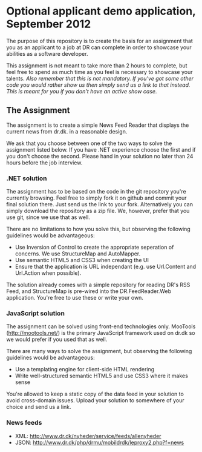 # Optional applicant demo application, September 2012

The purpose of this repository is to create the basis for an assignment that you as an applicant to a job at DR can complete in order to showcase your abilities as a software developer.

This assignment is not meant to take more than 2 hours to complete, but feel free to spend as much time as you feel is necessary to showcase your talents. *Also remember that this is not mandatory. If you've got some other code you would rather show us then simply send us a link to that instead. This is meant for you if you don't have an active show case.*

## The Assignment

The assignment is to create a simple News Feed Reader that displays the current news from dr.dk. in a reasonable design.

We ask that you choose between one of the two ways to solve the assignment listed below. If you have .NET experience choose the first and if you don't choose the second. Please hand in your solution no later than 24 hours before the job interview.

### .NET solution

The assignment has to be based on the code in the git repository you're currently browsing. Feel free to simply fork it on github and commit your final solution there. Just send us the link to your fork. Alternatively you can simply download the repository as a zip file. We, however, prefer that you use git, since we use that as well.

There are no limitations to how you solve this, but observing the following guidelines would be advantageous:

* Use Inversion of Control to create the appropriate seperation of concerns. We use StructureMap and AutoMapper.
* Use semantic HTML5 and CSS3 when creating the UI
* Ensure that the application is URL independant (e.g. use Url.Content and Url.Action when possible).

The solution already comes with a simple repository for reading DR's RSS Feed, and StructureMap is pre-wired into the DR.FeedReader.Web application. You're free to use these or write your own.

### JavaScript solution

The assignment can be solved using front-end technologies only. MooTools (http://mootools.net/) is the primary JavaScript framework used on dr.dk so we would prefer if you used that as well.

There are many ways to solve the assignment, but observing the following guidelines would be advantageous:
* Use a templating engine for client-side HTML rendering
* Write well-structured semantic HTML5 and use CSS3 where it makes sense

You're allowed to keep a static copy of the data feed in your solution to avoid cross-domain issues. Upload your solution to somewhere of your choice and send us a link.

### News feeds
* XML:  http://www.dr.dk/nyheder/service/feeds/allenyheder
* JSON: http://www.dr.dk/php/drmu/mobildrdk/leproxy2.php?f=news
